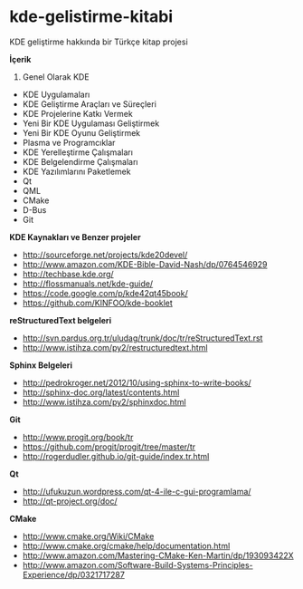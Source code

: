kde-gelistirme-kitabi
=====================

KDE geliştirme hakkında bir Türkçe kitap projesi

**İçerik**

1. Genel Olarak KDE
- KDE Uygulamaları
- KDE Geliştirme Araçları ve Süreçleri
- KDE Projelerine Katkı Vermek
- Yeni Bir KDE Uygulaması Geliştirmek
- Yeni Bir KDE Oyunu Geliştirmek
- Plasma ve Programcıklar
- KDE Yerelleştirme Çalışmaları
- KDE Belgelendirme Çalışmaları
- KDE Yazılımlarını Paketlemek
- Qt
- QML
- CMake
- D-Bus
- Git

**KDE Kaynakları ve Benzer projeler**
* http://sourceforge.net/projects/kde20devel/
* http://www.amazon.com/KDE-Bible-David-Nash/dp/0764546929
* http://techbase.kde.org/
* http://flossmanuals.net/kde-guide/
* https://code.google.com/p/kde42qt45book/
* https://github.com/KINFOO/kde-booklet

**reStructuredText belgeleri**
* http://svn.pardus.org.tr/uludag/trunk/doc/tr/reStructuredText.rst
* http://www.istihza.com/py2/restructuredtext.html

**Sphinx Belgeleri**
* http://pedrokroger.net/2012/10/using-sphinx-to-write-books/
* http://sphinx-doc.org/latest/contents.html
* http://www.istihza.com/py2/sphinxdoc.html

**Git**
* http://www.progit.org/book/tr
* https://github.com/progit/progit/tree/master/tr
* http://rogerdudler.github.io/git-guide/index.tr.html

**Qt**
* http://ufukuzun.wordpress.com/qt-4-ile-c-gui-programlama/
* http://qt-project.org/doc/

**CMake**
* http://www.cmake.org/Wiki/CMake
* http://www.cmake.org/cmake/help/documentation.html
* http://www.amazon.com/Mastering-CMake-Ken-Martin/dp/193093422X
* http://www.amazon.com/Software-Build-Systems-Principles-Experience/dp/0321717287
